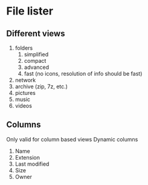 # File lister
## Different views
1. folders
    1. simplified
    2. compact
    3. advanced
    4. fast (no icons, resolution of info should be fast)
2. network
3. archive (zip, 7z, etc.)
4. pictures
5. music
6. videos

## Columns
Only valid for column based views
Dynamic columns

1. Name
2. Extension
3. Last modified
4. Size
5. Owner